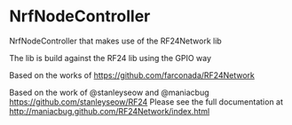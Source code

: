 # NrfNodeController 

NrfNodeController that makes use of the RF24Network lib

The lib is build against the RF24 lib using the GPIO way

Based on the works of https://github.com/farconada/RF24Network

Based on the work of @stanleyseow and @maniacbug
https://github.com/stanleyseow/RF24
Please see the full documentation at http://maniacbug.github.com/RF24Network/index.html 
